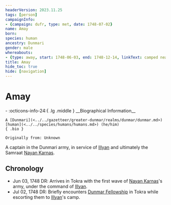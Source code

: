 ```yaml
---
headerVersion: 2023.11.25
tags: [person]
campaignInfo:
- {campaign: dufr, type: met, date: 1748-07-02}
name: Amay
born:
species: human
ancestry: Dunmari
gender: male
whereabouts:
- {type: away, start: 1748-06-03, end: 1748-12-14, linkText: camped near, location: Tokra, format: '<name:q>'}
title: Amay
hide_toc: true
hide: [navigation]
---
```

# Amay
<div class="grid cards ext-narrow-margin ext-one-column" markdown>
- :octicons-info-24:{ .lg .middle } __Biographical Information__

    A [Dunmari](<../../gazetteer/greater-dunmar/realms/dunmar/dunmar.md>) [human](<../../species/humans/humans.md>) (he/him)  
    { .bio }

    Originally from: Unknown
</div>



A captain in the Dunmari army, in service of [Illyan](<./illyan.md>) and ultimately the Samraat [Nayan Karnas](<./nayan-karnas.md>). 


## Chronology
- Jun 03, 1748 DR: Arrives in Tokra with the first wave of [Nayan Karnas](<./nayan-karnas.md>)'s army, under the command of [Illyan](<./illyan.md>). 
- Jul 02, 1748 DR: Briefly encounters [Dunmar Fellowship](<../pcs/dunmar-fellowship/dunmar-fellowship.md>) in Tokra while escorting them to [Illyan](<./illyan.md>)'s camp. 


